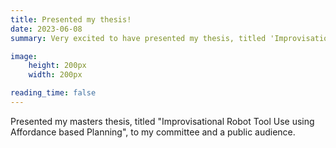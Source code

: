 ```yaml
---
title: Presented my thesis!
date: 2023-06-08
summary: Very excited to have presented my thesis, titled 'Improvisational Robot Tool Use using Affordance based Planning'.

image:
    height: 200px
    width: 200px

reading_time: false
---
```



<!--more-->
Presented my masters thesis, titled "Improvisational Robot Tool Use using Affordance based Planning", to my committee and a public audience.
